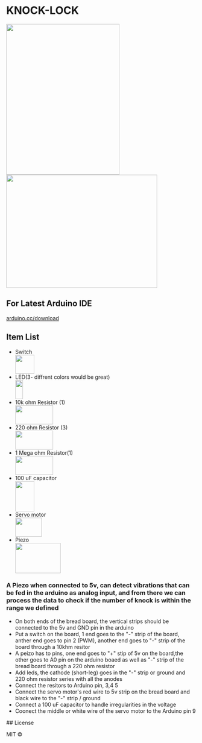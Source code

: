 # KNOCK-LOCK

<img src="" height="400" width="300">
<img src="" height="300" width="400">

<p align="center">
  <h2> For Latest Arduino IDE </h2> <a href="arduino.cc/download">arduino.cc/download</a>  
</p>

<p align="center">
  <h2> Item List </h2> 
  <ul>
    <li>Switch</li> <img src="https://image.ibb.co/g7ZKMF/switch.png" height="50" width="50">
    <li>LED(3- diffrent colors would be great)</li> <img src="https://image.ibb.co/cyvhaa/led.png" height="50" width="20">
    <li>10k ohm Resistor (1)</li> <img src="https://image.ibb.co/ieTDgF/resistor.png" height="50" width="100">
    <li>220 ohm Resistor (3)</li> <img src="https://image.ibb.co/nDhjov/Screen_Shot_2017_02_06_at_11_16_08_AM.png" height="50" width="100">
    <li>1 Mega ohm Resistor(1)</li> <img src="https://image.ibb.co/cONTFa/1mOhm.png" height="50" width="100">
    <li>100 uF capacitor</li><img src="https://image.ibb.co/iJc61F/capacitopr.png" height="80" width="50">
    <li>Servo motor</li><img src="https://image.ibb.co/fNXTFa/servo_motor.png" height="50" width="70">
    <li>Piezo</li><img src="https://image.ibb.co/j2gc8v/piezo.png" height="80" width="120">
  </ul>
</p>

<h3>A Piezo when connected to 5v, can detect vibrations that can be fed in the arduino as analog input, and from there we can process the data to check if the number of knock is within the range we defined </h3>

<p>
 <ul>
  <li>On both ends of the bread board, the vertical strips should be connected to the 5v and GND pin in the arduino</li>
  <li>Put a switch on the board, 1 end goes to the "-" strip of the board, anther end goes to pin 2 (PWM), another end goes to "-" strip of the board through a 10khm resitor</li>
  <li>A peizo has to pins, one end goes to "+" stip of 5v on the board,the other goes to A0 pin on the arduino boaed as well as "-" strip of the bread board through a 220 ohm resistor </li>
  <li>Add leds, the cathode (short-leg) goes in the "-" strip or ground and 220 ohm resistor series with all the anodes</li>
  <li>Connect the resitors to Arduino pin, 3,4 5</li>
  <li>Connect the servo motor's red wire to 5v strip on the bread board and black wire to the "-" strip / ground</li>
  <li>Connect a 100 uF capacitor to handle irregularities in the voltage</li>
  <li>Coonect the middle or white wire of the servo motor to the Arduino pin 9</li>
 </ul>
</p>
## License

MIT © 
